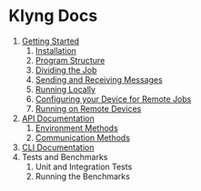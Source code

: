 # Klyng  Docs

1. [Getting Started](./sections/getting-started.md)
    1. [Installation](./sections/getting-started.md#installation)
    2. [Program Structure](./sections/getting-started.md#program-structure)
    3. [Dividing the Job](./sections/getting-started.md#dividing-the-job)
    4. [Sending and Receiving Messages](./sections/getting-started.md#sending-and-receiving-messages)
    5. [Running Locally](./sections/getting-started.md#running-locally)
    6. [Configuring your Device for Remote Jobs](./sections/getting-started.md#configuring-your-device-for-remote-jobs)
    5. [Running on Remote Devices](./sections/getting-started.md#running-on-remote-devices)
2. [API Documentation](./sections/api-doc.md)
    1. [Environment Methods](./sections/api-doc.md#environment-methods)
    2. [Communication Methods](./sections/api-doc.md#communication-methods)
3. [CLI Documentation](./sections/cli-doc.md)
4. Tests and Benchmarks
    1. Unit and Integration Tests
    2. Running the Benchmarks

